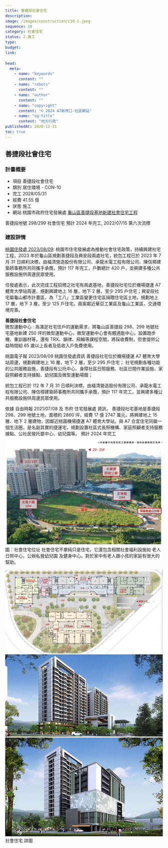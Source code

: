 ```yaml
---
title: 善捷段社會住宅
description:
image: /images/construction/c10-1.jpeg
sequence: 10
category: 社會住宅
status: 2.施工
type:
budget:
link:

head:
  meta:
    - name: "keywords"
      content: ""
    - name: "robots"
      content: ""
    - name: "author"
      content: ""
    - name: "copyright"
      content: "© 2024 A7新林口-社區網站"
    - name: "og:title"
      content: "地方行政"
publishedAt: 2028-12-31
toc: true
---
```


## 善捷段社會住宅

### 計畫概要

- 項目 善捷段社會住宅
- 類別 居住環境 - CON-10
- 完工 2028/05/31
- 經費 41.55 億
- 狀態 施工
- 網站 桃園市政府住宅發展處 <a href="https://ohd.tycg.gov.tw/News_Content.aspx?n=8616&s=879083">龜山區善捷段基地新建社會住宅工程</a>

善捷段地號 298/299 社會住宅 預計 2024 年完工, 2022/07/15 第六次流標

### 建設詳情

<a href="https://today.line.me/tw/v2/amp/article/VxmNvEV?fbclid=IwAR3BVSp_I3hS1gBYFGnYCORvOOBtt26kfNIdndNDDCzje8GRtsO64ng9GC4">桃園住發處 2023/08/09</a>:
桃園市住宅發展處為推動社會住宅政策，持續興建社宅工程，2023 年於龜山區規劃善捷段及興安段兩處社宅，統包工程已於 2023 年 7 月 31 日順利決標，由福清營造股份有限公司、承龍水電工程有限公司、陳信樟建築師事務所共同攜手承攬，預計 117 年完工，戶數總計 420 戶，並興建多種公共服務設施供周邊民眾使用。

住發處表示，此次完成工程招標之社宅有兩處基地，善捷段社宅位於機場捷運 A7 體育大學站周邊，規劃興建地上 16 層，地下 2 層，至少 295 戶住宅；興安段社宅屬龜山都市計畫區，為「工八」工業區變更住宅區捐贈住宅區土地，規劃地上 17 層，地下 3 層，至少 125 戶住宅。兩案鄰近華亞工業區及龜山工業區，交通環境完善。

**善捷段社會住宅**  
微型運動中心 : 為滿足社宅住戶的運動需求，將龜山區善捷段 298、299 地號社宅基地新建 250 坪的微型運動中心，微型運動中心會有體適能中心，設置跑步機、重訓器材等，還有 TRX、韻律、飛輪等課程空間，將採收費制，但會提供公益時間給 65 歲以上長者及低收入戶免費使用。

桃園電子報 2023/08/09 桃園住發處資訊 善捷段社宅位於機場捷運 A7 體育大學站周邊，規劃興建地上 16 層，地下 2 層，至少 295 戶住宅； 社宅規劃各種功能的公共服務設施，善捷段有公托中心、身障社區日照服務、社區日間作業設施、家庭照顧者支持據點、幼兒園及微型運動場館；

統包工程已於 112 年 7 月 31 日順利決標，由福清營造股份有限公司、承龍水電工程有限公司、陳信樟建築師事務所共同攜手承攬，預計 117 年完工，並興建多種公共服務設施供周邊民眾使用。

依據 自由時報 2021/07/08 及 市府 住宅發展處 資訊， 善捷段社宅基地是善捷段 298、299 地號土地，面積約 2860 坪，經費 17 億 2747 萬元，將興建地上 15 層、地下 2 層建物，因鄰近桃園機場捷運 A7 體育大學站，與 A7 合宜住宅同屬一個生活圈，是名副其實的捷運宅，規劃設置社區式長照機構、家庭照顧者支持服務據點、公社民營托嬰中心、幼兒園等。 預計 2024 年完工

![c10-1.jpeg](/images/construction/c10-1.jpeg)
圖：社會住宅位址
社會住宅不單純只是住宅，它還包含相關社會福利設施如 老人日照中心，公辦私營幼兒園 及健身中心。對於家中有老人跟小孩的家庭有很大的幫助。

![c10-2.jpeg](/images/construction/c10-2.jpeg)
![c10-3.jpeg](/images/construction/c10-3.jpeg)
![c10-4.jpeg](/images/construction/c10-4.jpeg)
社會住宅 詳圖
